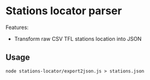 # Stations locator parser

Features:
* Transform raw CSV TFL stations location into JSON

## Usage

```shell
node stations-locator/export2json.js > stations.json
```
